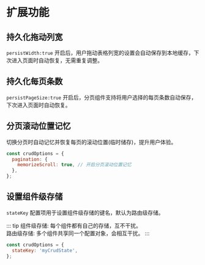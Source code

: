 # 扩展功能

## 持久化拖动列宽

`persistWidth:true` 开启后，用户拖动表格列宽的设置会自动保存到本地缓存，下次进入页面时自动恢复，无需重复调整。


## 持久化每页条数

`persistPageSize:true` 开启后，分页组件支持将用户选择的每页条数自动保存，下次进入页面时自动恢复。

## 分页滚动位置记忆

切换分页时自动记忆并恢复每页的滚动位置(临时储存)，提升用户体验。

```js 
const crudOptions = {
  pagination: {
    memorizeScroll: true, // 开启分页滚动位置记忆
  },
};
```

## 设置组件级存储

`stateKey` 配置项用于设置组件级存储的键名，默认为路由级存储。

::: tip
组件级存储: 每个组件都有自己的存储，互不干扰。</br>
路由级存储: 多个组件共享同一个配置对象，会相互干扰。
:::

```js 
const crudOptions = {
  stateKey: 'myCrudState',
};
```
